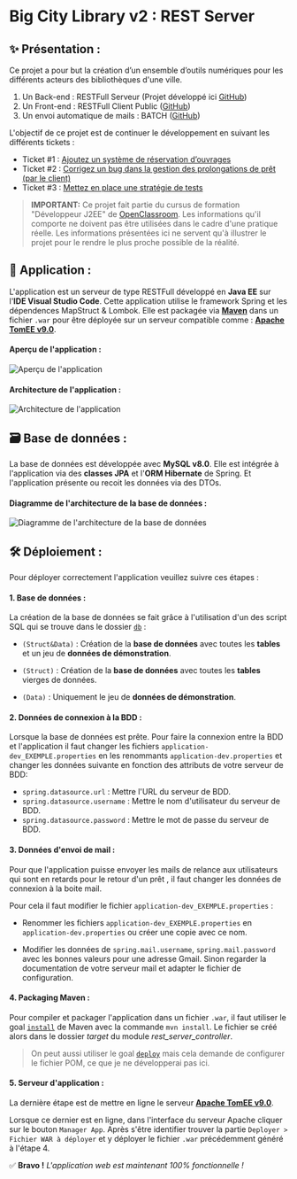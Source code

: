 # Big City Library v2 : REST Server

## ✨ Présentation :

Ce projet a pour but la création d’un ensemble d’outils numériques pour les différents acteurs des bibliothèques d'une ville.
1. Un Back-end : RESTFull Serveur (Projet développé ici [GitHub](https://github.com/Coyote-31/bcl-v2-rest-server))
2. Un Front-end : RESTFull Client Public ([GitHub](https://github.com/Coyote-31/bcl-v2-rest-client-public))
3. Un envoi automatique de mails : BATCH ([GitHub](https://github.com/Coyote-31/bcl-v2-batch))

L'objectif de ce projet est de continuer le développement en suivant les différents tickets :
- Ticket #1 : [Ajoutez un système de réservation d’ouvrages](https://github.com/Coyote-31/bcl-v2-rest-server/issues/1)
- Ticket #2 : [Corrigez un bug dans la gestion des prolongations de prêt (par le client)](https://github.com/Coyote-31/bcl-v2-rest-server/issues/2)
- Ticket #3 : [Mettez en place une stratégie de tests](https://github.com/Coyote-31/bcl-v2-rest-server/issues/5)

> **IMPORTANT:**
> Ce projet fait partie du cursus de formation "Développeur J2EE" de [OpenClassroom](https://openclassrooms.com/).
> Les informations qu'il comporte ne doivent pas être utilisées dans le cadre d'une pratique réelle.
> Les informations présentées ici ne servent qu'à illustrer le projet pour le rendre le plus proche possible de la réalité.

## 📱 Application :

L'application est un serveur de type RESTFull développé en **Java EE** sur l'**IDE Visual Studio Code**.
Cette application utilise le framework Spring et les dépendences MapStruct & Lombok.
Elle est packagée via **[Maven](https://maven.apache.org/index.html)** dans un fichier `.war` pour être déployée sur un serveur compatible comme : **[Apache TomEE v9.0](https://tomee.apache.org/)**.

#### Aperçu de l'application :

![Aperçu de l'application](https://i.imgur.com/uodji7N.jpg)

#### Architecture de l'application :

![Architecture de l'application](https://i.imgur.com/C0z5X92.png)

## 🗃 Base de données :

La base de données est développée avec **MySQL v8.0**.
Elle est intégrée à l'application via des **classes JPA** et l'**ORM Hibernate** de Spring.
Et l'application présente ou recoit les données via des DTOs.

#### Diagramme de l'architecture de la base de données :

![Diagramme de l'architecture de la base de données](https://i.imgur.com/Pm7bNz5.png)

## 🛠 Déploiement :

Pour déployer correctement l'application veuillez suivre ces étapes :

#### 1. Base de données :

La création de la base de données se fait grâce à l'utilisation d'un des script SQL qui se trouve dans le dossier [`db`](https://github.com/Coyote-31/bcl-v2-rest-server/tree/master/db) :

- `(Struct&Data)` :
Création de la **base de données** avec toutes les **tables** et un jeu de **données de démonstration**.

- `(Struct)` :
Création de la **base de données** avec toutes les **tables** vierges de données.

- `(Data)` :
Uniquement le jeu de **données de démonstration**.

#### 2. Données de connexion à la BDD :

Lorsque la base de données est prête.
Pour faire la connexion entre la BDD et l'application il faut changer les fichiers `application-dev_EXEMPLE.properties` en les renommants `application-dev.properties` et changer les données suivante en fonction des attributs de votre serveur de BDD:
- `spring.datasource.url` : Mettre l'URL du serveur de BDD.
- `spring.datasource.username` : Mettre le nom d'utilisateur du serveur de BDD.
- `spring.datasource.password` : Mettre le mot de passe du serveur de BDD.

#### 3. Données d'envoi de mail :

Pour que l'application puisse envoyer les mails de relance aux utilisateurs qui sont en retards pour le retour d'un prêt , il faut changer les données de connexion à la boite mail.

Pour cela il faut modifier le fichier `application-dev_EXEMPLE.properties` :

- Renommer les fichiers `application-dev_EXEMPLE.properties` en `application-dev.properties` ou créer une copie avec ce nom.

- Modifier les données de `spring.mail.username`, `spring.mail.password` avec les bonnes valeurs pour une adresse Gmail. Sinon regarder la documentation de votre serveur mail et adapter le fichier de configuration.

#### 4. Packaging Maven :

Pour compiler et packager l'application dans un fichier `.war`, il faut utiliser le goal [`install`](https://maven.apache.org/plugins/maven-install-plugin/) de Maven avec la commande `mvn install`. Le fichier se créé alors dans le dossier *target* du module *rest_server_controller*.
> On peut aussi utiliser le goal [`deploy`](https://maven.apache.org/plugins/maven-deploy-plugin/) mais cela demande de configurer le fichier POM, ce que je ne développerai pas ici.

#### 5. Serveur d'application :

La dernière étape est de mettre en ligne le serveur **[Apache TomEE v9.0](https://tomee.apache.org/)**.

Lorsque ce dernier est en ligne, dans l'interface du serveur Apache cliquer sur le bouton `Manager App`.
Après s'être identifier trouver la partie `Deployer > Fichier WAR à déployer` et y déployer le fichier `.war` précédemment généré à l'étape 4.

✅ **Bravo !** *L'application web est maintenant 100% fonctionnelle !*
